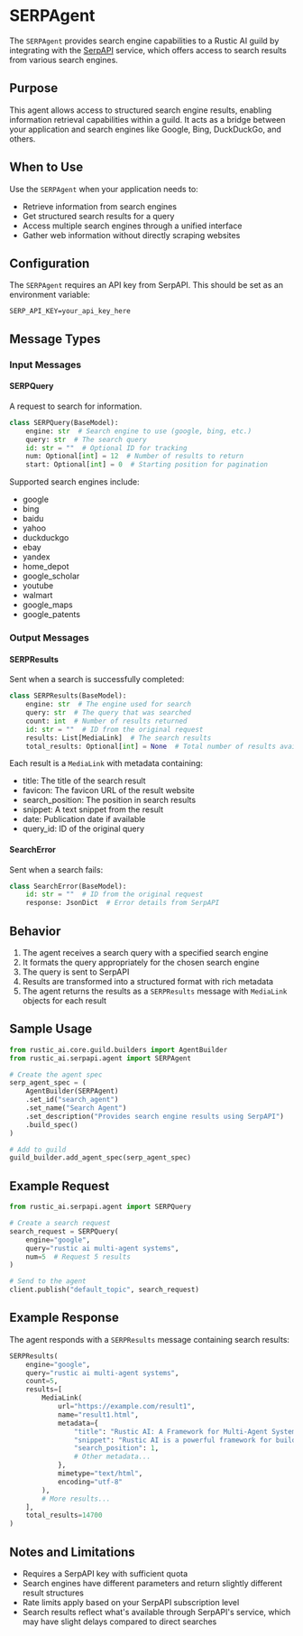 # SERPAgent

The `SERPAgent` provides search engine capabilities to a Rustic AI guild by integrating with the [SerpAPI](https://serpapi.com/) service, which offers access to search results from various search engines.

## Purpose

This agent allows access to structured search engine results, enabling information retrieval capabilities within a guild. It acts as a bridge between your application and search engines like Google, Bing, DuckDuckGo, and others.

## When to Use

Use the `SERPAgent` when your application needs to:

- Retrieve information from search engines
- Get structured search results for a query
- Access multiple search engines through a unified interface
- Gather web information without directly scraping websites

## Configuration

The `SERPAgent` requires an API key from SerpAPI. This should be set as an environment variable:

```
SERP_API_KEY=your_api_key_here
```

## Message Types

### Input Messages

#### SERPQuery

A request to search for information.

```python
class SERPQuery(BaseModel):
    engine: str  # Search engine to use (google, bing, etc.)
    query: str  # The search query
    id: str = ""  # Optional ID for tracking
    num: Optional[int] = 12  # Number of results to return
    start: Optional[int] = 0  # Starting position for pagination
```

Supported search engines include:
- google
- bing
- baidu
- yahoo
- duckduckgo
- ebay
- yandex
- home_depot
- google_scholar
- youtube
- walmart
- google_maps
- google_patents

### Output Messages

#### SERPResults

Sent when a search is successfully completed:

```python
class SERPResults(BaseModel):
    engine: str  # The engine used for search
    query: str  # The query that was searched
    count: int  # Number of results returned
    id: str = ""  # ID from the original request
    results: List[MediaLink]  # The search results
    total_results: Optional[int] = None  # Total number of results available
```

Each result is a `MediaLink` with metadata containing:
- title: The title of the search result
- favicon: The favicon URL of the result website
- search_position: The position in search results
- snippet: A text snippet from the result
- date: Publication date if available
- query_id: ID of the original query

#### SearchError

Sent when a search fails:

```python
class SearchError(BaseModel):
    id: str = ""  # ID from the original request
    response: JsonDict  # Error details from SerpAPI
```

## Behavior

1. The agent receives a search query with a specified search engine
2. It formats the query appropriately for the chosen search engine
3. The query is sent to SerpAPI
4. Results are transformed into a structured format with rich metadata
5. The agent returns the results as a `SERPResults` message with `MediaLink` objects for each result

## Sample Usage

```python
from rustic_ai.core.guild.builders import AgentBuilder
from rustic_ai.serpapi.agent import SERPAgent

# Create the agent spec
serp_agent_spec = (
    AgentBuilder(SERPAgent)
    .set_id("search_agent")
    .set_name("Search Agent")
    .set_description("Provides search engine results using SerpAPI")
    .build_spec()
)

# Add to guild
guild_builder.add_agent_spec(serp_agent_spec)
```

## Example Request

```python
from rustic_ai.serpapi.agent import SERPQuery

# Create a search request
search_request = SERPQuery(
    engine="google",
    query="rustic ai multi-agent systems",
    num=5  # Request 5 results
)

# Send to the agent
client.publish("default_topic", search_request)
```

## Example Response

The agent responds with a `SERPResults` message containing search results:

```python
SERPResults(
    engine="google",
    query="rustic ai multi-agent systems",
    count=5,
    results=[
        MediaLink(
            url="https://example.com/result1",
            name="result1.html",
            metadata={
                "title": "Rustic AI: A Framework for Multi-Agent Systems",
                "snippet": "Rustic AI is a powerful framework for building...",
                "search_position": 1,
                # Other metadata...
            },
            mimetype="text/html",
            encoding="utf-8"
        ),
        # More results...
    ],
    total_results=14700
)
```

## Notes and Limitations

- Requires a SerpAPI key with sufficient quota
- Search engines have different parameters and return slightly different result structures
- Rate limits apply based on your SerpAPI subscription level
- Search results reflect what's available through SerpAPI's service, which may have slight delays compared to direct searches 